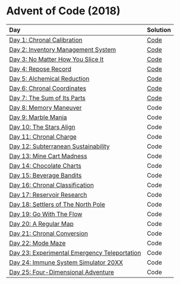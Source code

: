 # Advent of Code (2018)

|                      Day                      |         Solution       |
| :-------------------------------------------- | :--------------------- |
| [Day 1: Chronal Calibration](https://adventofcode.com/2018/day/1) | [Code](day01/day01.py) |
| [Day 2: Inventory Management System](https://adventofcode.com/2018/day/2) | [Code](day02/day02.py) |
| [Day 3: No Matter How You Slice It](https://adventofcode.com/2018/day/3) | [Code](day03/day03.py) |
| [Day 4: Repose Record](https://adventofcode.com/2018/day/4) | [Code](day04/day04.py) |
| [Day 5: Alchemical Reduction](https://adventofcode.com/2018/day/5) | [Code](day05/day05.py) |
| [Day 6: Chronal Coordinates](https://adventofcode.com/2018/day/6) | [Code](day06/day06.py) |
| [Day 7: The Sum of Its Parts](https://adventofcode.com/2018/day/7) | [Code](day07/day07.py) |
| [Day 8: Memory Maneuver](https://adventofcode.com/2018/day/8) | Code |
| [Day 9: Marble Mania](https://adventofcode.com/2018/day/9) | Code |
| [Day 10: The Stars Align](https://adventofcode.com/2018/day/10) | Code |
| [Day 11: Chronal Charge](https://adventofcode.com/2018/day/11) | Code |
| [Day 12: Subterranean Sustainability](https://adventofcode.com/2018/day/12) | Code |
| [Day 13: Mine Cart Madness](https://adventofcode.com/2018/day/13) | Code |
| [Day 14: Chocolate Charts](https://adventofcode.com/2018/day/14) | Code |
| [Day 15: Beverage Bandits](https://adventofcode.com/2018/day/15) | Code |
| [Day 16: Chronal Classification](https://adventofcode.com/2018/day/16) | Code |
| [Day 17: Reservoir Research](https://adventofcode.com/2018/day/17) | Code |
| [Day 18: Settlers of The North Pole](https://adventofcode.com/2018/day/18) | Code |
| [Day 19: Go With The Flow](https://adventofcode.com/2018/day/19) | Code |
| [Day 20: A Regular Map](https://adventofcode.com/2018/day/20) | Code |
| [Day 21: Chronal Conversion](https://adventofcode.com/2018/day/21) | Code |
| [Day 22: Mode Maze](https://adventofcode.com/2018/day/22) | Code |
| [Day 23: Experimental Emergency Teleportation](https://adventofcode.com/2018/day/23) | Code |
| [Day 24: Immune System Simulator 20XX](https://adventofcode.com/2018/day/24) | Code |
| [Day 25: Four-Dimensional Adventure](https://adventofcode.com/2018/day/25) | Code |
